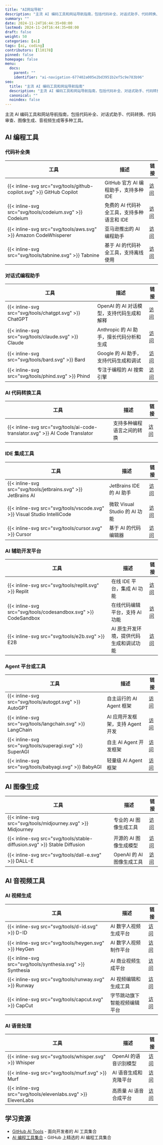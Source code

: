 ```yaml
---
title: "AI网站导航"
description: "主流 AI 编码工具和网站导航指南，包括代码补全、对话式助手、代码转换、代码审查、图像生成、音视频生成等多种工具"
summary: ""
date: 2024-11-24T16:44:35+08:00
lastmod: 2024-11-24T16:44:35+08:00
draft: false
weight: 50
categories: [ai]
tags: [ai, coding]
contributors: [l10178]
pinned: false
homepage: false
menu:
  docs:
    parent: ""
    identifier: "ai-navigation-677402a005e2bd3951b2ef5c9e783b96"
seo:
  title: "主流 AI 编码工具和网站导航指南"
  description: "主流 AI 编码工具和网站导航指南，包括代码补全、对话式助手、代码转换、代码审查、图像生成、音视频生成等多种工具"
  canonical: ""
  noindex: false
---
```


主流 AI 编码工具和网站导航指南，包括代码补全、对话式助手、代码转换、代码审查、图像生成、音视频生成等多种工具。

## AI 编程工具

### 代码补全类

| 工具 | 描述 | 链接 |
|------|------|------|
| {{< inline-svg src="svg/tools/github-copilot.svg" >}} GitHub Copilot | GitHub 官方 AI 编程助手，支持多种 IDE | [访问](https://github.com/features/copilot) |
| {{< inline-svg src="svg/tools/codeium.svg" >}} Codeium | 免费的 AI 代码补全工具，支持多种语言和 IDE | [访问](https://codeium.com/) |
| {{< inline-svg src="svg/tools/aws.svg" >}} Amazon CodeWhisperer | 亚马逊推出的 AI 编程助手 | [访问](https://aws.amazon.com/codewhisperer/) |
| {{< inline-svg src="svg/tools/tabnine.svg" >}} Tabnine | 基于 AI 的代码补全工具，支持离线使用 | [访问](https://www.tabnine.com/) |

### 对话式编程助手

| 工具 | 描述 | 链接 |
|------|------|------|
| {{< inline-svg src="svg/tools/chatgpt.svg" >}} ChatGPT | OpenAI 的 AI 对话模型，支持代码生成和解释 | [访问](https://chat.openai.com/) |
| {{< inline-svg src="svg/tools/claude.svg" >}} Claude | Anthropic 的 AI 助手，擅长代码分析和生成 | [访问](https://claude.ai/) |
| {{< inline-svg src="svg/tools/bard.svg" >}} Bard | Google 的 AI 助手，支持代码生成和调试 | [访问](https://bard.google.com/) |
| {{< inline-svg src="svg/tools/phind.svg" >}} Phind | 专注于编程的 AI 搜索引擎 | [访问](https://phind.com/) |

### AI 代码转换工具

| 工具 | 描述 | 链接 |
|------|------|------|
| {{< inline-svg src="svg/tools/ai-code-translator.svg" >}} AI Code Translator | 支持多种编程语言之间的转换 | [访问](https://ai-code-translator.vercel.app/) |

### IDE 集成工具

| 工具 | 描述 | 链接 |
|------|------|------|
| {{< inline-svg src="svg/tools/jetbrains.svg" >}} JetBrains AI | JetBrains IDE 的 AI 助手 | [访问](https://www.jetbrains.com/ai/) |
| {{< inline-svg src="svg/tools/vscode.svg" >}} Visual Studio IntelliCode | 微软 Visual Studio 的 AI 功能 | [访问](https://visualstudio.microsoft.com/services/intellicode/) |
| {{< inline-svg src="svg/tools/cursor.svg" >}} Cursor | 基于 AI 的代码编辑器 | [访问](https://cursor.sh/) |

### AI 辅助开发平台

| 工具 | 描述 | 链接 |
|------|------|------|
| {{< inline-svg src="svg/tools/replit.svg" >}} Replit | 在线 IDE 平台，集成 AI 功能 | [访问](https://replit.com/) |
| {{< inline-svg src="svg/tools/codesandbox.svg" >}} CodeSandbox | 在线代码编辑平台，支持 AI 功能 | [访问](https://codesandbox.io/) |
| {{< inline-svg src="svg/tools/e2b.svg" >}} E2B | AI 原生开发环境，提供代码生成和调试功能 | [访问](https://e2b.dev/) |

### Agent 平台或工具

| 工具 | 描述 | 链接 |
|------|------|------|
| {{< inline-svg src="svg/tools/autogpt.svg" >}} AutoGPT | 自主运行的 AI Agent 框架 | [访问](https://github.com/Significant-Gravitas/Auto-GPT) |
| {{< inline-svg src="svg/tools/langchain.svg" >}} LangChain | AI 应用开发框架，支持 Agent 开发 | [访问](https://www.langchain.com/) |
| {{< inline-svg src="svg/tools/superagi.svg" >}} SuperAGI | 自主 AI Agent 开发框架 | [访问](https://superagi.com/) |
| {{< inline-svg src="svg/tools/babyagi.svg" >}} BabyAGI | 轻量级 AI Agent 框架 | [访问](https://github.com/yoheinakajima/babyagi) |

## AI 图像生成

| 工具 | 描述 | 链接 |
|------|------|------|
| {{< inline-svg src="svg/tools/midjourney.svg" >}} Midjourney | 专业的 AI 图像生成工具 | [访问](https://www.midjourney.com/) |
| {{< inline-svg src="svg/tools/stable-diffusion.svg" >}} Stable Diffusion | 开源的 AI 图像生成模型 | [访问](https://stability.ai/) |
| {{< inline-svg src="svg/tools/dall-e.svg" >}} DALL-E | OpenAI 的 AI 图像生成工具 | [访问](https://openai.com/dall-e-3) |

## AI 音视频工具

### AI 视频生成

| 工具 | 描述 | 链接 |
|------|------|------|
| {{< inline-svg src="svg/tools/d-id.svg" >}} D-ID | AI 数字人视频生成平台 | [访问](https://www.d-id.com/) |
| {{< inline-svg src="svg/tools/heygen.svg" >}} HeyGen | AI 数字人视频制作平台 | [访问](https://www.heygen.com/) |
| {{< inline-svg src="svg/tools/synthesia.svg" >}} Synthesia | AI 商业视频生成平台 | [访问](https://www.synthesia.io/) |
| {{< inline-svg src="svg/tools/runway.svg" >}} Runway | AI 视频编辑和生成工具 | [访问](https://runwayml.com/) |
| {{< inline-svg src="svg/tools/capcut.svg" >}} CapCut | 字节跳动旗下智能视频编辑平台 | [访问](https://www.capcut.com/) |

### AI 语音处理

| 工具 | 描述 | 链接 |
|------|------|------|
| {{< inline-svg src="svg/tools/whisper.svg" >}} Whisper | OpenAI 的语音识别模型 | [访问](https://openai.com/research/whisper) |
| {{< inline-svg src="svg/tools/murf.svg" >}} Murf | AI 语音生成和克隆平台 | [访问](https://murf.ai/) |
| {{< inline-svg src="svg/tools/elevenlabs.svg" >}} ElevenLabs | 高质量 AI 语音合成平台 | [访问](https://elevenlabs.io/) |

## 学习资源

- [GitHub AI Tools](https://github.com/topics/ai-tools) - 面向开发者的 AI 工具集合
- [AI 编程工具集合](https://github.com/collections/ai-powered-coding) - GitHub 上精选的 AI 编程工具集合
